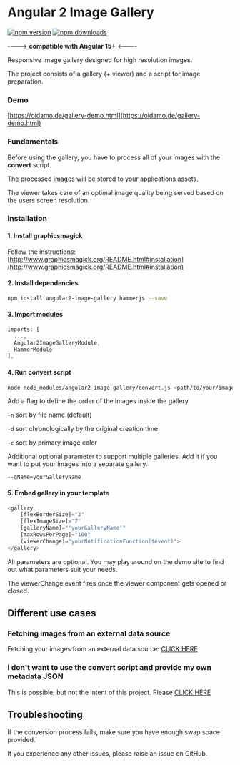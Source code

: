# Angular 2 Image Gallery

[![npm version](https://img.shields.io/npm/v/angular2-image-gallery?style=for-the-badge)](https://img.shields.io/npm/v/angular2-image-gallery?style=for-the-badge)
[![npm downloads](https://img.shields.io/npm/dm/angular2-image-gallery?style=for-the-badge)](https://www.npmjs.com/package/angular2-image-gallery)

----> **compatible with Angular 15+** <----

Responsive image gallery designed for high resolution images.

The project consists of a gallery (+ viewer) and a script for image preparation.

### Demo

[https://oidamo.de/gallery-demo.html](https://oidamo.de/gallery-demo.html)

### Fundamentals
Before using the gallery, you have to process all of your images with the **convert** script. 

The processed images will be stored to your applications assets.

The viewer takes care of an optimal image quality being served based on the users screen resolution.

### Installation

#### 1. Install graphicsmagick

Follow the instructions: [http://www.graphicsmagick.org/README.html#installation](http://www.graphicsmagick.org/README.html#installation)

#### 2. Install dependencies

```bash
npm install angular2-image-gallery hammerjs --save
```

#### 3. Import modules

```javascript
imports: [
  ...,
  Angular2ImageGalleryModule,
  HammerModule
],
```

#### 4. Run convert script

```bash
node node_modules/angular2-image-gallery/convert.js <path/to/your/images>
```

Add a flag to define the order of the images inside the gallery

`-n` sort by file name (default)

`-d` sort chronologically by the original creation time

`-c` sort by primary image color

Additional optional parameter to support multiple galleries. Add it if you want to put your images into a separate gallery.

`--gName=yourGalleryName`

#### 5. Embed gallery in your template

```javascript
<gallery
    [flexBorderSize]="3"
    [flexImageSize]="7"
    [galleryName]="'yourGalleryName'"
    [maxRowsPerPage]="100"
    (viewerChange)="yourNotificationFunction($event)">
</gallery>
```

All parameters are optional. You may play around on the demo site to find out what parameters suit your needs.

The viewerChange event fires once the viewer component gets opened or closed.

## Different use cases
### Fetching images from an external data source

Fetching your images from an external data source: [CLICK HERE](https://github.com/BenjaminBrandmeier/angular2-image-gallery/blob/master/docs/externalDataSource.md)

### I don't want to use the convert script and provide my own metadata JSON

This is possible, but not the intent of this project. Please [CLICK HERE](https://github.com/BenjaminBrandmeier/angular2-image-gallery/blob/master/docs/ownJSON.md)

## Troubleshooting

If the conversion process fails, make sure you have enough swap space provided.

If you experience any other issues, please raise an issue on GitHub.
